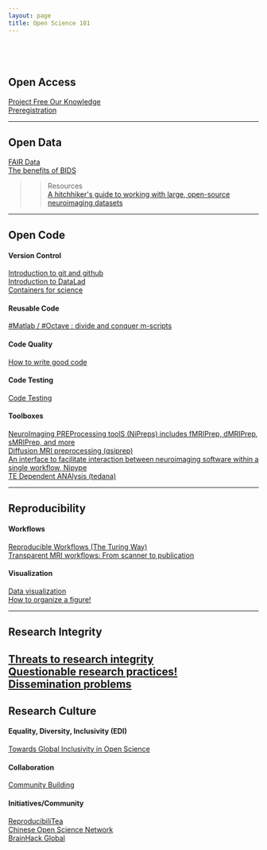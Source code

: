 ```yaml
---
layout: page
title: Open Science 101
---
```


<a href="" target="_blank"></a><br/>
---

## Open Access
<a href="https://youtu.be/_JTPtyPrMLM" target="_blank">Project Free Our Knowledge</a><br/>
<a href="https://youtu.be/Ov8Go6OecUA" target="_blank">Preregistration</a><br/>

---

## Open Data
<a href="" target="_blank">FAIR Data<a/><br/>
<a href="https://youtu.be/K9hVAr5fvJg" target="_blank">The benefits of BIDS</a><br/>

>> Resources<br/>
<a href='https://pubmed.ncbi.nlm.nih.gov/33288916/' target='_blank'>A hitchhiker's guide to working with large, open-source neuroimaging datasets<a/><br/>
  
---
  
## Open Code
#### Version Control
<a href="https://youtu.be/zh_WFv0uk7w" target="_blank">Introduction to git and github<a/><br/>
<a href="https://youtu.be/QsAqnP7TwyY" target="_blank">Introduction to DataLad<a/><br/>
<a href="https://youtu.be/pc3YOZUG3lQ" target="_blank">Containers for science</a><br/>
  
#### Reusable Code<br/>
<a href="https://youtu.be/AWfrlKTLkqw" target="_blank">#Matlab / #Octave : divide and conquer m-scripts</a><br/>

#### Code Quality<br/>
<a href="https://youtu.be/gfPP2pQ8Rms" target="_blank">How to write good code</a><br/>
  
#### Code Testing<br/>
<a href="https://youtu.be/gfPP2pQ8Rms" target="_blank">Code Testing</a><br/>

#### Toolboxes<br/>
<a href="https://www.nipreps.org/" target="_blank">NeuroImaging PREProcessing toolS (NiPreps) includes fMRIPrep, dMRIPrep, sMRIPrep, and more</a><br/> 
<a href="https://qsiprep.readthedocs.io/en/latest/" target="_blank">Diffusion MRI preprocessing (qsiprep)</a><br/>
<a href="https://nipype.readthedocs.io/en/latest/" target="_blank">An interface to facilitate interaction between neuroimaging software within a single workflow, Nipype</a><br/>
<a href="https://tedana.readthedocs.io/en/stable/" target="_blank">TE Dependent ANAlysis (tedana)</a><br/>
  
---
  
## Reproducibility
#### Workflows
<a href="https://youtu.be/tk2eZSrM8oA" target="_blank">Reproducible Workflows (The Turing Way)</a><br/>
<a href="https://youtu.be/dSOQgyuL51U" target="_blank">Transparent MRI workflows: From scanner to publication</a><br/>
  
#### Visualization
<a href="https://youtu.be/HwpYh39lPHs" target="_blank">Data visualization</a><br/>
<a href="https://youtu.be/W91kvzU0Cec" target="_blank">How to organize a figure!</a><br/>
  
---
  
## Research Integrity
<a href="https://youtu.be/x_MsPvgetxw" target="_blank">Threats to research integrity</a><br/>
<a href="https://youtu.be/tufAPd1NITQ" target="_blank">Questionable research practices!</a><br/>
<a href="https://youtu.be/UzS2Q_hrNV8" target="_blank">Dissemination problems</a><br/>
---
## Research Culture
#### Equality, Diversity, Inclusivity (EDI)<br/>
<a href="https://youtu.be/RRwuOs0BA4I" target="_blank">Towards Global Inclusivity in Open Science</a><br/>
  
#### Collaboration<br/>
<a href="https://youtu.be/3H0zQ6odOd0" target="_blank">Community Building</a><br/>

#### Initiatives/Community<br/>
<a href="https://reproducibilitea.org/about/" target="_blank">ReproducibiliTea</a><br/>
<a href="https://open-sci.cn/" target="_blank">Chinese Open Science Network</a><br/>
<a href="https://brainhack.org/" target="_blank">BrainHack Global</a><br/>

